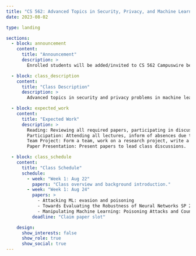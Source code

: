 ```yaml
---
title: "CS 562: Advanced Topics in Security, Privacy, and Machine Learning"
date: 2023-08-02

type: landing

sections:
  - block: announcement
    content:
      title: "Announcement"
      description: >
        Enrolled students will be added/invited to CS 562 Campuswire before the first week of the class. If you registered during/after the first week and did not get the Campuswire invitation, please email the instructor (gangw@illinois.edu) for the invitation code.

  - block: class_description
    content:
      title: "Class Description"
      description: >
        Advanced topics in security and privacy problems in machine learning systems, selected from areas of current research. This section will focus on using machine learning for system, networking, and security applications. Topics include building novel security defenses, launching novel attacks, and understanding the limitations and potential risks of ML-based approaches.

  - block: expected_work
    content:
      title: "Expected Work"
      description: >
        Reading: Reviewing all required papers, participating in discussions.
        Participation: Attending all lectures, inform of absences due to travel or sickness.
        Team Project: Form a team, work on a research project, write a proposal, give presentations, and write a final report.
        Paper Presentation: Present papers to lead class discussions.

  - block: class_schedule
    content:
      title: "Class Schedule"
      schedule:
        - week: "Week 1: Aug 22"
          papers: "Class overview and background introduction."
        - week: "Week 1: Aug 24"
          papers: >
            - Attacking ML: evasion and poisoning
            - Towards Evaluating the Robustness of Neural Networks SP 2017
            - Manipulating Machine Learning: Poisoning Attacks and Countermeasures for Regression Learning SP 2018
          deadline: "Claim paper slot"

    design:
      show_interests: false
      show_role: true
      show_social: true
---
```

